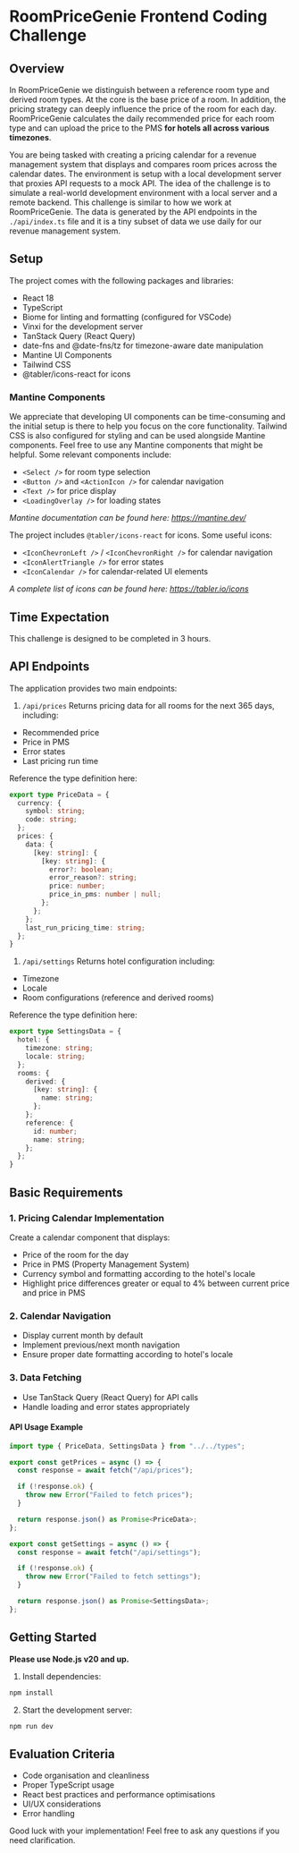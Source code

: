 # RoomPriceGenie Frontend Coding Challenge

## Overview

In RoomPriceGenie we distinguish between a reference room type and derived room types. At the core is the base price of a room. In addition, the pricing strategy can deeply influence the price of the room for each day. RoomPriceGenie calculates the daily recommended price for each room type and can upload the price to the PMS **for hotels all across various timezones**.

You are being tasked with creating a pricing calendar for a revenue management system that displays and compares room prices across the calendar dates. The environment is setup with a local development server that proxies API requests to a mock API. The idea of the challenge is to simulate a real-world development environment with a local server and a remote backend. This challenge is similar to how we work at RoomPriceGenie. The data is generated by the API endpoints in the `./api/index.ts` file and it is a tiny subset of data we use daily for our revenue management system.

## Setup

The project comes with the following packages and libraries:

- React 18
- TypeScript
- Biome for linting and formatting (configured for VSCode)
- Vinxi for the development server
- TanStack Query (React Query)
- date-fns and @date-fns/tz for timezone-aware date manipulation
- Mantine UI Components
- Tailwind CSS
- @tabler/icons-react for icons

### Mantine Components

We appreciate that developing UI components can be time-consuming and the initial setup is there to help you focus on the core functionality. Tailwind CSS is also configured for styling and can be used alongside Mantine components. Feel free to use any Mantine components that might be helpful. Some relevant components include:

- `<Select />` for room type selection
- `<Button />` and `<ActionIcon />` for calendar navigation
- `<Text />` for price display
- `<LoadingOverlay />` for loading states

*Mantine documentation can be found here: <https://mantine.dev/>*

The project includes `@tabler/icons-react` for icons. Some useful icons:

- `<IconChevronLeft />` / `<IconChevronRight />` for calendar navigation
- `<IconAlertTriangle />` for error states
- `<IconCalendar />` for calendar-related UI elements

*A complete list of icons can be found here: <https://tabler.io/icons>*

## Time Expectation

This challenge is designed to be completed in 3 hours.

## API Endpoints

The application provides two main endpoints:

1. `/api/prices`
Returns pricing data for all rooms for the next 365 days, including:

- Recommended price
- Price in PMS
- Error states
- Last pricing run time

Reference the type definition here:

```typescript
export type PriceData = {
  currency: {
    symbol: string;
    code: string;
  };
  prices: {
    data: {
      [key: string]: {
        [key: string]: {
          error?: boolean;
          error_reason?: string;
          price: number;
          price_in_pms: number | null;
        };
      };
    };
    last_run_pricing_time: string;
  };
}
```

1. `/api/settings`
Returns hotel configuration including:

- Timezone
- Locale
- Room configurations (reference and derived rooms)

Reference the type definition here:

```typescript
export type SettingsData = {
  hotel: {
    timezone: string;
    locale: string;
  };
  rooms: {
    derived: {
      [key: string]: {
        name: string;
      };
    };
    reference: {
      id: number;
      name: string;
    };
  };
}
```

## Basic Requirements

### 1. Pricing Calendar Implementation

Create a calendar component that displays:

- Price of the room for the day
- Price in PMS (Property Management System)
- Currency symbol and formatting according to the hotel's locale
- Highlight price differences greater or equal to 4% between current price and price in PMS

### 2. Calendar Navigation

- Display current month by default
- Implement previous/next month navigation
- Ensure proper date formatting according to hotel's locale

### 3. Data Fetching

- Use TanStack Query (React Query) for API calls
- Handle loading and error states appropriately

#### API Usage Example

```typescript
import type { PriceData, SettingsData } from "../../types";

export const getPrices = async () => {
  const response = await fetch("/api/prices");

  if (!response.ok) {
    throw new Error("Failed to fetch prices");
  }

  return response.json() as Promise<PriceData>;
};

export const getSettings = async () => {
  const response = await fetch("/api/settings");

  if (!response.ok) {
    throw new Error("Failed to fetch settings");
  }

  return response.json() as Promise<SettingsData>;
};
```

## Getting Started

**Please use Node.js v20 and up.**

1. Install dependencies:

```bash
npm install
```

2. Start the development server:

```bash
npm run dev
```

## Evaluation Criteria

- Code organisation and cleanliness
- Proper TypeScript usage
- React best practices and performance optimisations
- UI/UX considerations
- Error handling

Good luck with your implementation! Feel free to ask any questions if you need clarification.
